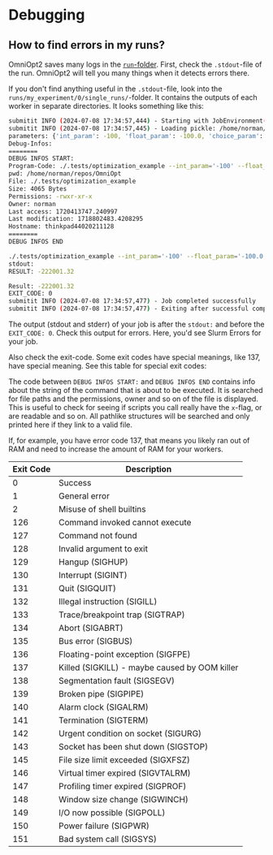 # Debugging

<!-- How to find and solve bugs -->

<div id="toc"></div>

## How to find errors in my runs?

OmniOpt2 saves many logs in the <a target="_blank" href="tutorials.php?tutorial=folder_structure">`run`-folder</a>. First, check the `.stdout`-file of
the run. OmniOpt2 will tell you many things when it detects errors there.

If you don't find anything useful in the `.stdout`-file, look into the
`runs/my_experiment/0/single_runs/`-folder. It contains the outputs of each
worker in separate directories. It looks something like this:

```bash
submitit INFO (2024-07-08 17:34:57,444) - Starting with JobEnvironment(job_id=2387026, hostname=thinkpad44020211128, local_rank=0(1), node=0(1), global_rank=0(1))
submitit INFO (2024-07-08 17:34:57,445) - Loading pickle: /home/norman/repos/OmniOpt/runs/__main__tests__/1/single_runs/2387026/2387026_submitted.pkl
parameters: {'int_param': -100, 'float_param': -100.0, 'choice_param': 1, 'int_param_two': -5}
Debug-Infos:
========
DEBUG INFOS START:
Program-Code: ./.tests/optimization_example --int_param='-100' --float_param='-100.0' --choice_param='1'  --int_param_two='-5'
pwd: /home/norman/repos/OmniOpt
File: ./.tests/optimization_example
Size: 4065 Bytes
Permissions: -rwxr-xr-x
Owner: norman
Last access: 1720413747.240997
Last modification: 1718802483.4208295
Hostname: thinkpad44020211128
========
DEBUG INFOS END

./.tests/optimization_example --int_param='-100' --float_param='-100.0' --choice_param='1'  --int_param_two='-5'
stdout:
RESULT: -222001.32

Result: -222001.32
EXIT_CODE: 0
submitit INFO (2024-07-08 17:34:57,477) - Job completed successfully
submitit INFO (2024-07-08 17:34:57,477) - Exiting after successful completion
```

The output (stdout and stderr) of your job is after the `stdout:` and before the `EXIT_CODE: 0`. Check
this output for errors. Here, you'd see Slurm Errors for your job.

Also check the exit-code. Some exit codes have special meanings, like 137, have special meaning. See this table for special exit codes:

The code between `DEBUG INFOS START:` and `DEBUG INFOS END` contains info about the string of the command that is about to be executed. It is searched for file paths and the permissions, owner and so on of the file is displayed. This is useful to check for seeing if scripts you call really have the `x`-flag, or are readable and so on. All pathlike structures will be searched and only printed here if they link to a valid file.


If, for example, you have error code 137, that means you likely ran out of RAM and need to increase the amount of RAM for your workers.

<table>
	<thead>
		<tr class="invert_in_dark_mode">
			<th>Exit Code</th>
			<th>Description</th>
		</tr>
	</thead>
	<tbody>
		<tr>
			<td>0</td>
			<td>Success</td>
		</tr>
		<tr>
			<td>1</td>
			<td>General error</td>
		</tr>
		<tr>
			<td>2</td>
			<td>Misuse of shell builtins</td>
		</tr>
		<tr>
			<td>126</td>
			<td>Command invoked cannot execute</td>
		</tr>
		<tr>
			<td>127</td>
			<td>Command not found</td>
		</tr>
		<tr>
			<td>128</td>
			<td>Invalid argument to exit</td>
		</tr>
		<tr>
			<td>129</td>
			<td>Hangup (SIGHUP)</td>
		</tr>
		<tr>
			<td>130</td>
			<td>Interrupt (SIGINT)</td>
		</tr>
		<tr>
			<td>131</td>
			<td>Quit (SIGQUIT)</td>
		</tr>
		<tr>
			<td>132</td>
			<td>Illegal instruction (SIGILL)</td>
		</tr>
		<tr>
			<td>133</td>
			<td>Trace/breakpoint trap (SIGTRAP)</td>
		</tr>
		<tr>
			<td>134</td>
			<td>Abort (SIGABRT)</td>
		</tr>
		<tr>
			<td>135</td>
			<td>Bus error (SIGBUS)</td>
		</tr>
		<tr>
			<td>136</td>
			<td>Floating-point exception (SIGFPE)</td>
		</tr>
		<tr>
			<td>137</td>
			<td>Killed (SIGKILL) - maybe caused by OOM killer</td>
		</tr>
		<tr>
			<td>138</td>
			<td>Segmentation fault (SIGSEGV)</td>
		</tr>
		<tr>
			<td>139</td>
			<td>Broken pipe (SIGPIPE)</td>
		</tr>
		<tr>
			<td>140</td>
			<td>Alarm clock (SIGALRM)</td>
		</tr>
		<tr>
			<td>141</td>
			<td>Termination (SIGTERM)</td>
		</tr>
		<tr>
			<td>142</td>
			<td>Urgent condition on socket (SIGURG)</td>
		</tr>
		<tr>
			<td>143</td>
			<td>Socket has been shut down (SIGSTOP)</td>
		</tr>
		<tr>
			<td>145</td>
			<td>File size limit exceeded (SIGXFSZ)</td>
		</tr>
		<tr>
			<td>146</td>
			<td>Virtual timer expired (SIGVTALRM)</td>
		</tr>
		<tr>
			<td>147</td>
			<td>Profiling timer expired (SIGPROF)</td>
		</tr>
		<tr>
			<td>148</td>
			<td>Window size change (SIGWINCH)</td>
		</tr>
		<tr>
			<td>149</td>
			<td>I/O now possible (SIGPOLL)</td>
		</tr>
		<tr>
			<td>150</td>
			<td>Power failure (SIGPWR)</td>
		</tr>
		<tr>
			<td>151</td>
			<td>Bad system call (SIGSYS)</td>
		</tr>
	</tbody>
</table>
